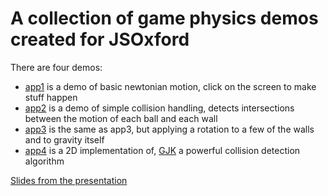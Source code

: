 # A collection of game physics demos created for JSOxford

There are four demos:
- [app1](http://peterjwest.github.io/game_physics/app1.html) is a demo of basic newtonian motion, click on the screen to make stuff happen
- [app2](http://peterjwest.github.io/game_physics/app2.html) is a demo of simple collision handling, detects intersections between the motion of each ball and each wall
- [app3](http://peterjwest.github.io/game_physics/app3.html) is the same as app3, but applying a rotation to a few of the walls and to gravity itself
- [app4](http://peterjwest.github.io/game_physics/app4.html) is a 2D implementation of, [GJK](http://physics2d.com/content/gjk-algorithm) a powerful collision detection algorithm

[Slides from the presentation](https://docs.google.com/presentation/d/17bGVFNImy6Qip_vfoBiyDv7Aba9h29GZFtpYV-duEYQ/edit?usp=sharing)
